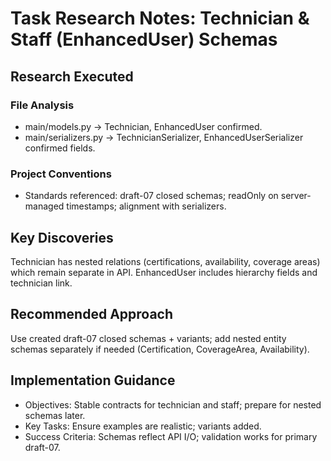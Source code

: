<!-- markdownlint-disable-file -->
# Task Research Notes: Technician & Staff (EnhancedUser) Schemas

## Research Executed

### File Analysis
- main/models.py → Technician, EnhancedUser confirmed.
- main/serializers.py → TechnicianSerializer, EnhancedUserSerializer confirmed fields.

### Project Conventions
- Standards referenced: draft-07 closed schemas; readOnly on server-managed timestamps; alignment with serializers.

## Key Discoveries
Technician has nested relations (certifications, availability, coverage areas) which remain separate in API. EnhancedUser includes hierarchy fields and technician link.

## Recommended Approach
Use created draft-07 closed schemas + variants; add nested entity schemas separately if needed (Certification, CoverageArea, Availability).

## Implementation Guidance
- Objectives: Stable contracts for technician and staff; prepare for nested schemas later.
- Key Tasks: Ensure examples are realistic; variants added.
- Success Criteria: Schemas reflect API I/O; validation works for primary draft-07.
